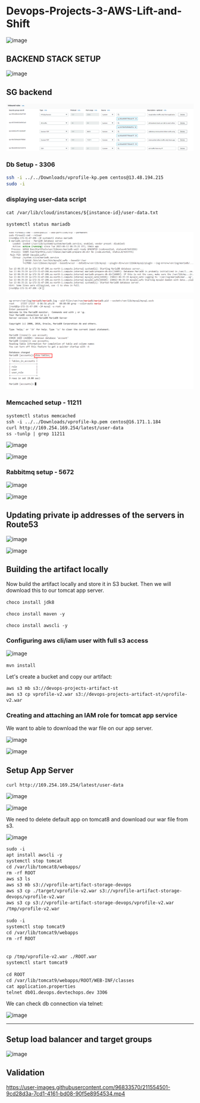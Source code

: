 # Devops-Projects-3-AWS-Lift-and-Shift




![image](https://user-images.githubusercontent.com/96833570/211544752-3a0a22db-c310-42ec-8e87-a627181fdc04.png)




## BACKEND STACK SETUP


![image](https://user-images.githubusercontent.com/96833570/211214592-65776762-545c-47de-a8b9-b8a505beacc1.png)


## SG backend

![](20230613092855.png)


### Db Setup - 3306

```sh
ssh -i ../../Downloads/vprofile-kp.pem centos@13.48.194.215
sudo -i
```
### displaying user-data script

`cat /var/lib/cloud/instances/${instance-id}/user-data.txt`


`systemctl status mariadb`

![](20230613095535.png)

![](20230613095740.png)

### Memcached setup - 11211


```
systemctl status memcached
ssh -i ../../Downloads/vprofile-kp.pem centos@16.171.1.184
curl http://169.254.169.254/latest/user-data
ss -tunlp | grep 11211
```

![image](https://user-images.githubusercontent.com/96833570/211188094-a2d20862-bccd-4cbc-8474-a24102662e10.png)

![image](https://user-images.githubusercontent.com/96833570/211188244-843bc717-798e-47ce-880f-7bf39abe696a.png)

### Rabbitmq setup - 5672

![image](https://user-images.githubusercontent.com/96833570/211188312-82b811fa-29fe-4193-a2f4-32901962249c.png)

![image](https://user-images.githubusercontent.com/96833570/211188323-322c5571-5bce-4db1-9614-c320e61c2c06.png)


## Updating private ip addresses of the servers in Route53

![image](https://user-images.githubusercontent.com/96833570/211204890-a88a7525-db8c-4316-b738-2015a42642d8.png)


![image](https://user-images.githubusercontent.com/96833570/211213304-22002b86-19b1-4465-a076-13f6f167ade8.png)


## Building the artifact locally

Now build the artifact locally and store it in S3 bucket. Then we will download this to our tomcat app server.


`choco install jdk8`

`choco install maven -y`

`choco install awscli -y`

### Configuring aws cli/iam user with full s3 access


![image](https://user-images.githubusercontent.com/96833570/211206531-684484ef-914e-4329-b903-4f8683c4a961.png)


`mvn install`


Let's create a bucket and copy our artifact:

```
aws s3 mb s3://devops-projects-artifact-st
aws s3 cp vprofile-v2.war s3://devops-projects-artifact-st/vprofile-v2.war

```

### Creating and attaching an IAM role for tomcat app service

We want to able to download the war file on our app server. 


![image](https://user-images.githubusercontent.com/96833570/211214669-bb1022bf-2d21-4192-8180-2a06ad478a76.png)

![image](https://user-images.githubusercontent.com/96833570/211214687-53e13359-36a6-4bea-9d74-ee668b3677e3.png)

## Setup App Server

`curl http://169.254.169.254/latest/user-data`

![image](https://user-images.githubusercontent.com/96833570/211541247-ac0a48b5-c85a-4aa1-a338-386fa545425b.png)

![image](https://user-images.githubusercontent.com/96833570/211541319-f8ab2e42-12b6-492f-a9d0-fd88fe369a3e.png)


We need to delete default app on tomcat8 and download our war file from s3.

![image](https://user-images.githubusercontent.com/96833570/211214822-adc3793b-1bf5-439c-a95a-a0e7981ef7e8.png)

```
sudo -i
apt install awscli -y
systemctl stop tomcat
cd /var/lib/tomcat8/webapps/
rm -rf ROOT
aws s3 ls
aws s3 mb s3://vprofile-artifact-storage-devops
aws s3 cp ./target/vprofile-v2.war s3://vprofile-artifact-storage-devops/vprofile-v2.war
aws s3 cp s3://vprofile-artifact-storage-devops/vprofile-v2.war /tmp/vprofile-v2.war

sudo -i
systemctl stop tomcat9
cd /var/lib/tomcat9/webapps
rm -rf ROOT


cp /tmp/vprofile-v2.war ./ROOT.war
systemctl start tomcat9

cd ROOT
cd /var/lib/tomcat9/webapps/ROOT/WEB-INF/classes
cat application.properties
telnet db01.devops.devtechops.dev 3306
```

We can check db connection via telnet:

![image](https://user-images.githubusercontent.com/96833570/211215351-c9110bb4-222a-4652-9bce-7c0b21faf313.png)




<hr>

## Setup load balancer and target groups

![image](https://user-images.githubusercontent.com/96833570/211546007-e20a6c56-4d28-4644-86ca-cf83908e3acd.png)




## Validation






https://user-images.githubusercontent.com/96833570/211554501-9cd28d3a-7cd1-4161-bd08-90f5e8954534.mp4





